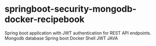 # springboot-security-mongodb-docker-recipebook
Spring boot application with JWT authentication for REST API endpoints. 
Mongodb database
Spring boot 
Docker
Shell
JWT
JAVA
